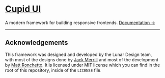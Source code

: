# [Cupid UI](https://designbylunar.github.io/cupid)
A modern framework for building responsive frontends. [Documentation →](https://designbylunar.github.io/cupid/docs)

---

## Acknowledgements
This framework was designed and developed by the Lunar Design team, with most of the designs done by [Jack Merrill](https://github.com/jackmerrill) and most of the development by [Matt Ronchetto](https://github.com/doamatto). It is licensed under MIT license which you can find in the root of this repository, inside of the `LICENSE` file.
